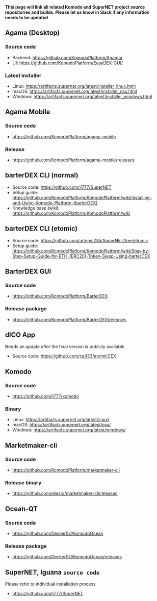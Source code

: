 **This page will link all related Komodo and SuperNET project source repositories and builds. Please let us know in Slack if any information needs to be updated**

## Agama (Desktop)
### Source code
* Backend: https://github.com/KomodoPlatform/Agama/
* UI: https://github.com/KomodoPlatform/EasyDEX-GUI/
### Latest installer
* Linux: https://artifacts.supernet.org/latest/installer_linux.html
* macOS: https://artifacts.supernet.org/latest/installer_osx.html
* Windows: https://artifacts.supernet.org/latest/installer_windows.html

## Agama Mobile
### Source code
* https://github.com/KomodoPlatform/agama-mobile
### Release
* https://github.com/KomodoPlatform/agama-mobile/releases

## barterDEX CLI (normal)
* Source code: https://github.com/jl777/SuperNET
* Setup guide: https://github.com/KomodoPlatform/KomodoPlatform/wiki/Installing-and-Using-Komodo-Platform-(barterDEX)
* Knowledge base (wiki): https://github.com/KomodoPlatform/KomodoPlatform/wiki

## barterDEX CLI (etomic)
* Source code: https://github.com/artemii235/SuperNET/tree/etomic
* Setup guide: https://github.com/KomodoPlatform/KomodoPlatform/wiki/Step-by-Step-Setup-Guide-for-ETH-(ERC20)-Token-Swap-Using-barterDEX

## BarterDEX GUI
### Source code
* https://github.com/KomodoPlatform/BarterDEX
### Release package
* https://github.com/KomodoPlatform/BarterDEX/releases

## dICO App
Needs an update after the final version is publicly available
* Source code: https://github.com/ca333/atomicDEX

## Komodo
### Source code
* https://github.com/jl777/komodo
### Binary
* Linux: https://artifacts.supernet.org/latest/linux/
* macOS: https://artifacts.supernet.org/latest/osx/
* Windows: https://artifacts.supernet.org/latest/windows/

## Marketmaker-cli
### Source code
* https://github.com/KomodoPlatform/marketmaker-cli
### Release binary
* https://github.com/eliezio/marketmaker-cli/releases

## Ocean-QT
### Source code
* https://github.com/DeckerSU/KomodoOcean
### Release package
* https://github.com/DeckerSU/KomodoOcean/releases

## SuperNET, Iguana `source code`
Please refer to individual installation process
* https://github.com/jl777/SuperNET